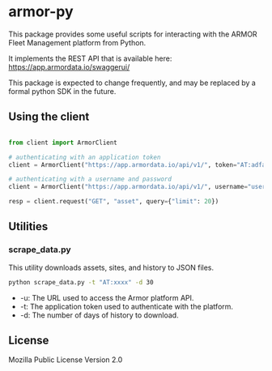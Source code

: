 # armor-py


This package provides some useful scripts for interacting with the ARMOR Fleet Management platform from Python.

It implements the REST API that is available here: https://app.armordata.io/swaggerui/

This package is expected to change frequently, and may be replaced by a formal python SDK in the future.

## Using the client
```python

from client import ArmorClient

# authenticating with an application token
client = ArmorClient("https://app.armordata.io/api/v1/", token="AT:adfasdf....asdfasd")

# authenticating with a username and password
client = ArmorClient("https://app.armordata.io/api/v1/", username="user@domain.com", password="password")

resp = client.request("GET", "asset", query={"limit": 20})
```

## Utilities
### scrape_data.py
This utility downloads assets, sites, and history to JSON files.
```bash
python scrape_data.py -t "AT:xxxx" -d 30
```
* -u: The URL used to access the Armor platform API.
* -t: The application token used to authenticate with the platform.
* -d: The number of days of history to download.

## License

Mozilla Public License Version 2.0
